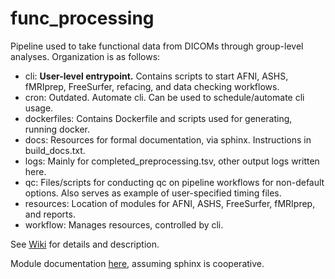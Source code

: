 # func_processing
Pipeline used to take functional data from DICOMs through group-level analyses. Organization is as follows:

- cli: **User-level entrypoint.** Contains scripts to start AFNI, ASHS, fMRIprep, FreeSurfer, refacing, and data checking workflows.
- cron: Outdated. Automate cli. Can be used to schedule/automate cli usage.
- dockerfiles: Contains Dockerfile and scripts used for generating, running docker.
- docs: Resources for formal documentation, via sphinx. Instructions in build_docs.txt.
- logs: Mainly for completed_preprocessing.tsv, other output logs written here.
- qc: Files/scripts for conducting qc on pipeline workflows for non-default options. Also serves as example of user-specified timing files.
- resources: Location of modules for AFNI, ASHS, FreeSurfer, fMRIprep, and reports.
- workflow: Manages resources, controlled by cli.

See [Wiki](https://github.com/emu-project/func_processing/wiki) for details and description.

Module documentation [here](https://func-processing.readthedocs.io/en/latest), assuming sphinx is cooperative.
